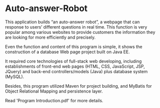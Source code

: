 # Auto-answer-Robot
This application builds “an auto-answer robot”, a webpage that can response to users’ different questions in real time. This function is very popular among various websites to provide customers the information they are looking for more efficiently and precisely.
 
Even the function and content of this program is simple, it shows the construction of a database Web page project built on Java EE. 

It required core technologies of full-stack web developing, including establishments of front-end web pages (HTML, CSS, JavaScript, JSP, JQuery) and back-end controllers/models (Java) plus database system (MySQL).

Besides, this program utilized Maven for project building, and MyBatis for Object Relational Mapping and persistence layer. 

Read 'Program Introduction.pdf' for more details.
